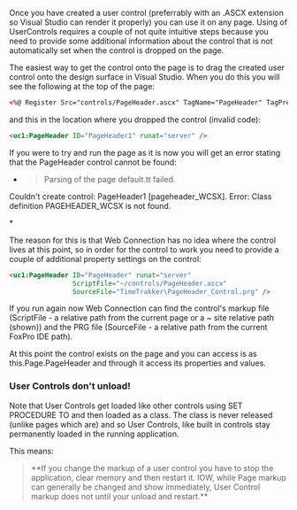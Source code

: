 ﻿Once you have created a user control (preferrably with an .ASCX extension so Visual Studio can render it properly)  you can use it on any page. Using of UserControls requires a couple of not quite intuitive steps because you need to provide some additional information about the control that is not automatically set when the control is dropped on the page.

The easiest way to get the control onto the page is to drag the created user control onto the design surface in Visual Studio. When you do this you will see the following at the top of the page:

```html
<%@ Register Src="controls/PageHeader.ascx" TagName="PageHeader" TagPrefix="uc1" %>
```

and this in the location where you dropped the control (invalid code):

```html
<uc1:PageHeader ID="PageHeader1" runat="server" />
```

If you were to try and run the page as it is now you will get an error stating that the PageHeader control cannot be found:

* <blockquote>Parsing of the page default.tt failed.
Couldn't create control: PageHeader1 [pageheader_WCSX].
Error: Class definition PAGEHEADER_WCSX is not found. 
</blockquote>*

The reason for this is that Web Connection has no idea where the control lives at this point, so in order for the control to work you need to provide a couple of additional property settings on the control:

```html
<uc1:PageHeader ID="PageHeader" runat="server" 
                ScriptFile="~/controls/PageHeader.ascx"
                SourceFile="TimeTrakker\PageHeader_Control.prg" />
```

If you run again now Web Connection can find the control's markup file (ScriptFile - a relative path from the current page or a ~ site relative path (shown)) and the PRG file (SourceFile - a relative path from the current FoxPro IDE path).

At this point the control exists on the page and you can access is as this.Page.PageHeader and through it access its properties and values.

### User Controls don't unload!
Note that User Controls get loaded like other controls using SET PROCEDURE TO and then loaded as a class. The class is never released (unlike pages which are) and so User Controls, like built in controls stay permanently loaded in the running application.

This means:

<blockquote>**If you change the markup of a user control you have to stop the application, clear memory and then restart it. IOW, while Page markup can generally be changed and show immediately, User Control markup does not until your unload and restart.**</blockquote>